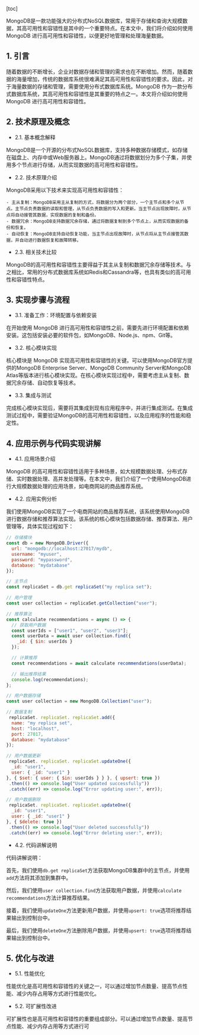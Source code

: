 
[toc]                    
                
                
MongoDB是一款功能强大的分布式NoSQL数据库，常用于存储和查询大规模数据，其高可用性和容错性是其中的一个重要特点。在本文中，我们将介绍如何使用 MongoDB 进行高可用性和容错性，以便更好地管理和处理海量数据。

## 1. 引言

随着数据的不断增长，企业对数据存储和管理的需求也在不断增加。然而，随着数据的海量增加，传统的数据库系统很难满足其高可用性和容错性的要求。因此，对于海量数据的存储和管理，需要使用分布式数据库系统。MongoDB 作为一款分布式数据库系统，其高可用性和容错性是其重要的特点之一。本文将介绍如何使用 MongoDB 进行高可用性和容错性。

## 2. 技术原理及概念

- 2.1. 基本概念解释

MongoDB是一个开源的分布式NoSQL数据库，支持多种数据存储模式，如存储在磁盘上、内存中或Web服务器上。MongoDB通过将数据划分为多个子集，并使用多个节点进行存储，从而实现数据的高可用性和容错性。

- 2.2. 技术原理介绍

MongoDB采用以下技术来实现高可用性和容错性：

    - 主从复制：MongoDB采用主从复制的方式，将数据分为两个部分，一个主节点和多个从节点。主节点负责数据的读取和管理，从节点负责数据的写入和更新。当主节点出现故障时，从节点将自动接管其数据，实现数据的复制和备份。
    - 数据冗余：MongoDB支持数据冗余存储，通过将数据复制到多个节点上，从而实现数据的备份和恢复。
    - 自动恢复：MongoDB支持自动恢复功能，当主节点出现故障时，从节点将从主节点接管其数据，并自动进行数据恢复和故障转移。
- 2.3. 相关技术比较

MongoDB的高可用性和容错性主要得益于其主从复制和数据冗余存储等技术。与之相比，常用的分布式数据库系统如Redis和Cassandra等，也具有类似的高可用性和容错性特点。

## 3. 实现步骤与流程

- 3.1. 准备工作：环境配置与依赖安装

在开始使用 MongoDB 进行高可用性和容错性之前，需要先进行环境配置和依赖安装。这包括安装必要的软件包，如MongoDB、Node.js、npm、Git等。

- 3.2. 核心模块实现

核心模块是 MongoDB 实现高可用性和容错性的关键。可以使用MongoDB官方提供的MongoDB Enterprise Server、MongoDB Community Server和MongoDB  Atlas等版本进行核心模块实现。在核心模块实现过程中，需要考虑主从复制、数据冗余存储、自动恢复等技术。

- 3.3. 集成与测试

完成核心模块实现后，需要将其集成到现有应用程序中，并进行集成测试。在集成测试过程中，需要验证MongoDB的高可用性和容错性，以及应用程序的性能和稳定性。

## 4. 应用示例与代码实现讲解

- 4.1. 应用场景介绍

MongoDB 的高可用性和容错性适用于多种场景，如大规模数据处理、分布式存储、实时数据处理、高并发处理等。在本文中，我们介绍了一个使用MongoDB进行大规模数据处理的应用场景，如电商网站的商品推荐系统。

- 4.2. 应用实例分析

我们使用MongoDB实现了一个电商网站的商品推荐系统，该系统使用MongoDB进行数据存储和推荐算法实现。该系统的核心模块包括数据存储、推荐算法、用户管理等，具体实现过程如下：

```javascript
// 存储模块
const db = new MongoDB.Driver({
  url: "mongodb://localhost:27017/mydb",
  username: "myuser",
  password: "mypassword",
  database: "mydatabase"
});

// 主节点
const replicaSet = db.get replicaSet("my replica set");

// 用户管理
const user collection = replicaSet.getCollection("user");

// 推荐算法
const calculate recommendations = async () => {
  // 获取用户数据
  const userIds = ["user1", "user2", "user3"];
  const userData = await user collection.find({
    _id: { $in: userIds }
  });

  // 计算推荐
  const recommendations = await calculate recommendations(userData);

  // 输出推荐结果
  console.log(recommendations);
};

// 用户数据存储
const user collection = new MongoDB.Collection("user");

// 数据复制
 replicaSet. replicaSet. replicaSet.add({
  name: "my replica set",
  host: "localhost",
  port: 27017,
  database: "mydatabase"
});

// 用户数据更新
 replicaSet. replicaSet. replicaSet.updateOne({
  _id: "user1",
  user: { _id: "user1" }
}, { $set: { user: { $in: userIds } } }, { upsert: true })
 .then(() => console.log("User updated successfully"))
 .catch((err) => console.log("Error updating user:", err));

// 用户数据删除
 replicaSet. replicaSet. replicaSet.updateOne({
  _id: "user1",
  user: { _id: "user1" }
}, { $delete: true })
 .then(() => console.log("User deleted successfully"))
 .catch((err) => console.log("Error deleting user:", err));
```

- 4.2. 代码讲解说明

代码讲解说明：

首先，我们使用`db.get replicaSet`方法获取MongoDB集群中的主节点，并使用`add`方法将其添加到集群中。

然后，我们使用`user collection.find`方法获取用户数据，并使用`calculate recommendations`方法计算推荐结果。

接着，我们使用`updateOne`方法更新用户数据，并使用`upsert: true`选项将推荐结果输出到控制台中。

最后，我们使用`deleteOne`方法删除用户数据，并使用`upsert: true`选项将推荐结果输出到控制台中。

## 5. 优化与改进

- 5.1. 性能优化

性能优化是高可用性和容错性的关键之一，可以通过增加节点数量、提高节点性能、减少内存占用等方式进行性能优化。

- 5.2. 可扩展性改进

可扩展性也是高可用性和容错性的重要组成部分。可以通过增加节点数量、提高节点性能、减少内存占用等方式进行可

